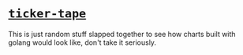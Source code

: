 # [`ticker-tape`](bharathcs.github.io/ticker-tape)

This is just random stuff slapped together to see how charts built with golang would look like, don't take it seriously.
